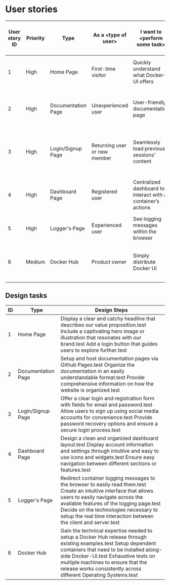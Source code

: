 # User stories
<table>
    <thead>
        <tr>
            <th>User story ID</th>
            <th>Priority</th>
            <th>Type</th>
            <th>As a &lt;type of user&gt;</th>
            <th>I want to &lt;perform some task&gt;</th>
            <th>So that I can &lt;achieve some goal&gt;</th>
            <th>Final story</th>
        </tr>
    </thead>
    <tbody>
        <tr>
            <td>1</td>
            <td>High</td>
            <td>Home Page</td>
            <td>First-time visitor</td>
            <td>Quickly understand what Docker-UI offers</td>
            <td>Decide if the application is relevant to me.</td>
            <td>Yes</td>
        </tr>
        <tr>
            <td>2</td>
            <td>High</td>
            <td>Documentation Page</td>
            <td>Unexperienced user</td>
            <td>User-friendly documentation page</td>
            <td>Easily learn what features the website offers.</td>
            <td>Yes</td>
        </tr>
        <tr>
            <td>3</td>
            <td>High</td>
            <td>Login/Signup Page</td>
            <td>Returning user or new member</td>
            <td>Seamlessly load previous sessions&#39; content</td>
            <td>Be satisfied and make decisions based on previous data.</td>
            <td>Yes</td>
        </tr>
        <tr>
            <td>4</td>
            <td>High</td>
            <td>Dashboard Page</td>
            <td>Registered user</td>
            <td>Centralized dashboard to interact with a container’s actions</td>
            <td>Manage created containers during their execution.</td>
            <td>Yes</td>
        </tr>
        <tr>
            <td>5</td>
            <td>High</td>
            <td>Logger&#39;s Page</td>
            <td>Experienced user</td>
            <td>See logging messages within the browser</td>
            <td>Easily debug running containers.</td>
            <td>Yes</td>
        </tr>
        <tr>
            <td>6</td>
            <td>Medium</td>
            <td>Docker Hub</td>
            <td>Product owner</td>
            <td>Simply distribute Docker UI</td>
            <td>Dispense the application quickly to interested users.</td>
            <td>Yes</td>
        </tr>
    </tbody>
</table>

## Design tasks
<table>
    <thead>
        <tr>
            <th>ID</th>
            <th>Type</th>
            <th>Design Steps</th>
        </tr>
    </thead>
    <tbody>
        <tr>
            <td>1</td>
            <td>Home Page</td>
            <td>Display a clear and catchy headline that describes our value proposition.test Include a captivating hero image or illustration that resonates with our brand.test  Add a login button that guides users to explore further.test</td>
        </tr>
        <tr>
            <td>2</td>
            <td>Documentation Page</td>
            <td>Setup and host documentation pages via Github Pages.test  Organize the documentation in an easily understandable format.test  Provide comprehensive information on how the website is organized.test</td>
        </tr>
        <tr>
            <td>3</td>
            <td>Login/Signup Page</td>
            <td>Offer a clear login and registration form with fields for email and password.test  Allow users to sign up using social media accounts for convenience.test  Provide password recovery options and ensure a secure login process.test</td>
        </tr>
        <tr>
            <td>4</td>
            <td>Dashboard Page</td>
            <td>Design a clean and organized dashboard layout.test  Display account information and settings through intuitive and easy to use icons and widgets.test  Ensure easy navigation between different sections or features.test</td>
        </tr>
        <tr>
            <td>5</td>
            <td>Logger&#39;s Page</td>
            <td>Redirect container logging messages to the browser to easily read them.test Create an intuitive interface that allows users to easily navigate across the available features of the logging page.test  Decide on the technologies necessary to setup the real time interaction between the client and server.test</td>
        </tr>
        <tr>
            <td>6</td>
            <td>Docker Hub</td>
            <td>Gain the technical expertise needed to setup a Docker Hub release through existing examples.test Setup dependent containers that need to be installed along-side Docker-UI.test  Exhaustive tests on multiple machines to ensure that the release works consistently across different Operating Systems.test</td>
        </tr>
    </tbody>
</table>
